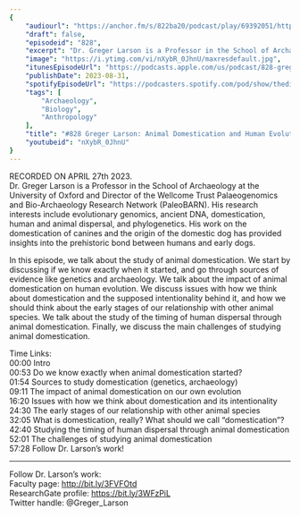 ```yaml
---
{
	"audiourl": "https://anchor.fm/s/822ba20/podcast/play/69392051/https%3A%2F%2Fd3ctxlq1ktw2nl.cloudfront.net%2Fstaging%2F2023-3-27%2F2a704af7-ae41-2241-bb93-f9f0010701a5.m4a",
	"draft": false,
	"episodeid": "828",
	"excerpt": "Dr. Greger Larson is a Professor in the School of Archaeology at the University of Oxford and Director of the Wellcome Trust Palaeogenomics and Bio-Archaeology Research Network (PaleoBARN). His research interests include evolutionary genomics, ancient DNA, domestication, human and animal dispersal, and phylogenetics. His work on the domestication of canines and the origin of the domestic dog has provided insights into the prehistoric bond between humans and early dogs.",
	"image": "https://i.ytimg.com/vi/nXybR_0JhnU/maxresdefault.jpg",
	"itunesEpisodeUrl": "https://podcasts.apple.com/us/podcast/828-greger-larson-animal-domestication-and-human/id1451347236?i=1000626368425&uo=4",
	"publishDate": 2023-08-31,
	"spotifyEpisodeUrl": "https://podcasters.spotify.com/pod/show/thedissenter/episodes/828-Greger-Larson-Animal-Domestication-and-Human-Evolution-e23467j",
	"tags": [
		"Archaeology",
		"Biology",
		"Anthropology"
	],
	"title": "#828 Greger Larson: Animal Domestication and Human Evolution",
	"youtubeid": "nXybR_0JhnU"
}
---
```

RECORDED ON APRIL 27th 2023.  
Dr. Greger Larson is a Professor in the School of Archaeology at the University of Oxford and Director of the Wellcome Trust Palaeogenomics and Bio-Archaeology Research Network (PaleoBARN). His research interests include evolutionary genomics, ancient DNA, domestication, human and animal dispersal, and phylogenetics. His work on the domestication of canines and the origin of the domestic dog has provided insights into the prehistoric bond between humans and early dogs.

In this episode, we talk about the study of animal domestication. We start by discussing if we know exactly when it started, and go through sources of evidence like genetics and archaeology. We talk about the impact of animal domestication on human evolution. We discuss issues with how we think about domestication and the supposed intentionality behind it, and how we should think about the early stages of our relationship with other animal species. We talk about the study of the timing of human dispersal through animal domestication. Finally, we discuss the main challenges of studying animal domestication.

Time Links:  
<time>00:00</time> Intro  
<time>00:53</time> Do we know exactly when animal domestication started?  
<time>01:54</time> Sources to study domestication (genetics, archaeology)  
<time>09:11</time> The impact of animal domestication on our own evolution  
<time>16:20</time> Issues with how we think about domestication and its intentionality  
<time>24:30</time> The early stages of our relationship with other animal species  
<time>32:05</time> What is domestication, really? What should we call “domestication”?  
<time>42:40</time> Studying the timing of human dispersal through animal domestication  
<time>52:01</time> The challenges of studying animal domestication  
<time>57:28</time> Follow Dr. Larson’s work!

---

Follow Dr. Larson’s work:  
Faculty page: http://bit.ly/3FVFOtd  
ResearchGate profile: https://bit.ly/3WFzPiL  
Twitter handle: @Greger_Larson

